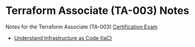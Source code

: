 # Terraform Associate (TA-003) Notes

Notes for the Terraform Associate (TA-003) [Certification Exam](https://developer.hashicorp.com/terraform/tutorials/certification-003)

- [Understand Infrastructure as Code (IaC)](notes/01-understand-infrastructure-as-code.md)
